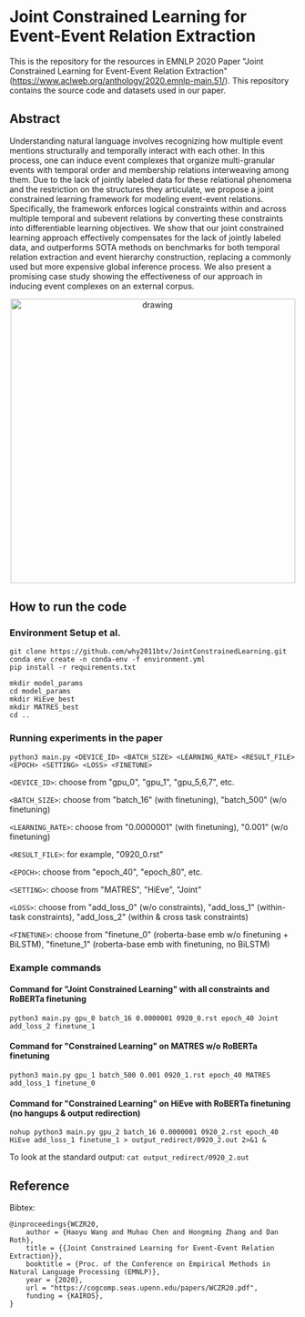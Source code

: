 # Joint Constrained Learning for Event-Event Relation Extraction

This is the repository for the resources in EMNLP 2020 Paper "Joint Constrained Learning for Event-Event Relation Extraction" (https://www.aclweb.org/anthology/2020.emnlp-main.51/). This repository contains the source code and datasets used in our paper.

## Abstract

Understanding natural language involves recognizing how multiple event mentions structurally and temporally interact with each other. In this process, one can induce event complexes that organize multi-granular events with temporal order and membership relations interweaving among them. Due to the lack of jointly labeled data for these relational phenomena and the restriction on the structures they articulate, we propose a joint constrained learning framework for modeling event-event relations. Specifically, the framework enforces logical constraints within and across multiple temporal and subevent relations by converting these constraints into differentiable learning objectives. We show that our joint constrained learning approach effectively compensates for the lack of jointly labeled data, and outperforms SOTA methods on benchmarks for both temporal relation extraction and event hierarchy construction, replacing a commonly used but more expensive global inference process. We also present a promising case study showing the effectiveness of our approach in inducing event complexes on an external corpus.

<p align="center">
    <img src="https://github.com/why2011btv/JointConstrainedLearning/blob/master/Example.jpg?raw=true" alt="drawing" width="500"/>
</p>

## How to run the code
### Environment Setup et al.
```
git clone https://github.com/why2011btv/JointConstrainedLearning.git
conda env create -n conda-env -f environment.yml
pip install -r requirements.txt

mkdir model_params
cd model_params
mkdir HiEve_best
mkdir MATRES_best
cd ..
```
### Running experiments in the paper
`python3 main.py <DEVICE_ID> <BATCH_SIZE> <LEARNING_RATE> <RESULT_FILE> <EPOCH> <SETTING> <LOSS> <FINETUNE>`

`<DEVICE_ID>`: choose from "gpu_0", "gpu_1", "gpu_5,6,7", etc.

`<BATCH_SIZE>`: choose from "batch_16" (with finetuning), "batch_500" (w/o finetuning)

`<LEARNING_RATE>`: choose from "0.0000001" (with finetuning), "0.001" (w/o finetuning)

`<RESULT_FILE>`: for example, "0920_0.rst"

`<EPOCH>`: choose from "epoch_40", "epoch_80", etc.

`<SETTING>`: choose from "MATRES", "HiEve", "Joint"

`<LOSS>`: choose from "add_loss_0" (w/o constraints), "add_loss_1" (within-task constraints), "add_loss_2" (within & cross task constraints)

`<FINETUNE>`: choose from "finetune_0" (roberta-base emb w/o finetuning + BiLSTM), "finetune_1" (roberta-base emb with finetuning, no BiLSTM)

### Example commands
#### Command for "Joint Constrained Learning" with all constraints and RoBERTa finetuning
`python3 main.py gpu_0 batch_16 0.0000001 0920_0.rst epoch_40 Joint add_loss_2 finetune_1`

#### Command for "Constrained Learning" on MATRES w/o RoBERTa finetuning
`python3 main.py gpu_1 batch_500 0.001 0920_1.rst epoch_40 MATRES add_loss_1 finetune_0`

#### Command for "Constrained Learning" on HiEve with RoBERTa finetuning (no hangups & output redirection)
`nohup python3 main.py gpu_2 batch_16 0.0000001 0920_2.rst epoch_40 HiEve add_loss_1 finetune_1 > output_redirect/0920_2.out 2>&1 &`

To look at the standard output: `cat output_redirect/0920_2.out`


## Reference
Bibtex:
```
@inproceedings{WCZR20,
    author = {Haoyu Wang and Muhao Chen and Hongming Zhang and Dan Roth},
    title = {{Joint Constrained Learning for Event-Event Relation Extraction}},
    booktitle = {Proc. of the Conference on Empirical Methods in Natural Language Processing (EMNLP)},
    year = {2020},
    url = "https://cogcomp.seas.upenn.edu/papers/WCZR20.pdf",
    funding = {KAIROS},
}
```
